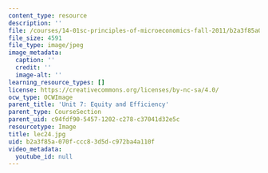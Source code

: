 ```yaml
---
content_type: resource
description: ''
file: /courses/14-01sc-principles-of-microeconomics-fall-2011/b2a3f85a070fccc83d5dc972ba4a110f_lec24.jpg
file_size: 4591
file_type: image/jpeg
image_metadata:
  caption: ''
  credit: ''
  image-alt: ''
learning_resource_types: []
license: https://creativecommons.org/licenses/by-nc-sa/4.0/
ocw_type: OCWImage
parent_title: 'Unit 7: Equity and Efficiency'
parent_type: CourseSection
parent_uid: c94fdf90-5457-1202-c278-c37041d32e5c
resourcetype: Image
title: lec24.jpg
uid: b2a3f85a-070f-ccc8-3d5d-c972ba4a110f
video_metadata:
  youtube_id: null
---
```

